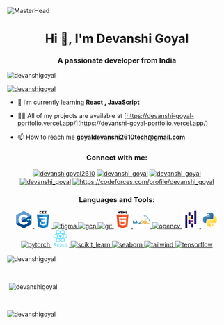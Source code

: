 ![MasterHead](https://miro.medium.com/v2/resize:fit:688/1*adMOPiCFjM7ypnbelVWzhw.png)

<h1 align="center">Hi 👋, I'm Devanshi Goyal</h1>
<h3 align="center">A passionate developer from India</h3>

<p align="left"> <img src="https://komarev.com/ghpvc/?username=devanshigoyal&label=Profile%20views&color=0e75b6&style=flat" alt="devanshigoyal" /> </p>

<p align="left"> <a href="https://github.com/ryo-ma/github-profile-trophy"><img src="https://github-profile-trophy.vercel.app/?username=devanshigoyal" alt="devanshigoyal" /></a> </p>

- 🌱 I’m currently learning **React , JavaScript**

- 👨‍💻 All of my projects are available at [https://devanshi-goyal-portfolio.vercel.app/](https://devanshi-goyal-portfolio.vercel.app/)

- 📫 How to reach me **goyaldevanshi2610tech@gmail.com**

<h3 align="center">Connect with me:</h3>
<p align="center">
<a href="https://linkedin.com/in/devanshigoyal2610" target="blank"><img align="center" src="https://raw.githubusercontent.com/rahuldkjain/github-profile-readme-generator/master/src/images/icons/Social/linked-in-alt.svg" alt="devanshigoyal2610" height="30" width="40" /></a>
<a href="https://www.codechef.com/users/devanshi_goyal" target="blank"><img align="center" src="https://cdn.jsdelivr.net/npm/simple-icons@3.1.0/icons/codechef.svg" alt="devanshi_goyal" height="30" width="40" /></a>
<a href="https://codeforces.com/profile/devanshi_goyal" target="blank"><img align="center" src="https://raw.githubusercontent.com/rahuldkjain/github-profile-readme-generator/master/src/images/icons/Social/codeforces.svg" alt="devanshi_goyal" height="30" width="40" /></a>
<a href="https://www.leetcode.com/devanshi_goyal" target="blank"><img align="center" src="https://raw.githubusercontent.com/rahuldkjain/github-profile-readme-generator/master/src/images/icons/Social/leet-code.svg" alt="devanshi_goyal" height="30" width="40" /></a>
<a href="https://auth.geeksforgeeks.org/user/https://codeforces.com/profile/devanshi_goyal" target="blank"><img align="center" src="https://raw.githubusercontent.com/rahuldkjain/github-profile-readme-generator/master/src/images/icons/Social/geeks-for-geeks.svg" alt="https://codeforces.com/profile/devanshi_goyal" height="30" width="40" /></a>
</p>

<h3 align="center">Languages and Tools:</h3>
<p align="center"> <a href="https://www.w3schools.com/cpp/" target="_blank" rel="noreferrer"> <img src="https://raw.githubusercontent.com/devicons/devicon/master/icons/cplusplus/cplusplus-original.svg" alt="cplusplus" width="40" height="40"/> </a> <a href="https://www.w3schools.com/css/" target="_blank" rel="noreferrer"> <img src="https://raw.githubusercontent.com/devicons/devicon/master/icons/css3/css3-original-wordmark.svg" alt="css3" width="40" height="40"/> </a> <a href="https://www.figma.com/" target="_blank" rel="noreferrer"> <img src="https://www.vectorlogo.zone/logos/figma/figma-icon.svg" alt="figma" width="40" height="40"/> </a> <a href="https://cloud.google.com" target="_blank" rel="noreferrer"> <img src="https://www.vectorlogo.zone/logos/google_cloud/google_cloud-icon.svg" alt="gcp" width="40" height="40"/> </a> <a href="https://git-scm.com/" target="_blank" rel="noreferrer"> <img src="https://www.vectorlogo.zone/logos/git-scm/git-scm-icon.svg" alt="git" width="40" height="40"/> </a> <a href="https://www.w3.org/html/" target="_blank" rel="noreferrer"> <img src="https://raw.githubusercontent.com/devicons/devicon/master/icons/html5/html5-original-wordmark.svg" alt="html5" width="40" height="40"/> </a> <a href="https://www.mysql.com/" target="_blank" rel="noreferrer"> <img src="https://raw.githubusercontent.com/devicons/devicon/master/icons/mysql/mysql-original-wordmark.svg" alt="mysql" width="40" height="40"/> </a> <a href="https://opencv.org/" target="_blank" rel="noreferrer"> <img src="https://www.vectorlogo.zone/logos/opencv/opencv-icon.svg" alt="opencv" width="40" height="40"/> </a> <a href="https://pandas.pydata.org/" target="_blank" rel="noreferrer"> <img src="https://raw.githubusercontent.com/devicons/devicon/2ae2a900d2f041da66e950e4d48052658d850630/icons/pandas/pandas-original.svg" alt="pandas" width="40" height="40"/> </a> <a href="https://www.python.org" target="_blank" rel="noreferrer"> <img src="https://raw.githubusercontent.com/devicons/devicon/master/icons/python/python-original.svg" alt="python" width="40" height="40"/> </a> <a href="https://pytorch.org/" target="_blank" rel="noreferrer"> <img src="https://www.vectorlogo.zone/logos/pytorch/pytorch-icon.svg" alt="pytorch" width="40" height="40"/> </a> <a href="https://reactjs.org/" target="_blank" rel="noreferrer"> <img src="https://raw.githubusercontent.com/devicons/devicon/master/icons/react/react-original-wordmark.svg" alt="react" width="40" height="40"/> </a> <a href="https://scikit-learn.org/" target="_blank" rel="noreferrer"> <img src="https://upload.wikimedia.org/wikipedia/commons/0/05/Scikit_learn_logo_small.svg" alt="scikit_learn" width="40" height="40"/> </a> <a href="https://seaborn.pydata.org/" target="_blank" rel="noreferrer"> <img src="https://seaborn.pydata.org/_images/logo-mark-lightbg.svg" alt="seaborn" width="40" height="40"/> </a> <a href="https://tailwindcss.com/" target="_blank" rel="noreferrer"> <img src="https://www.vectorlogo.zone/logos/tailwindcss/tailwindcss-icon.svg" alt="tailwind" width="40" height="40"/> </a> <a href="https://www.tensorflow.org" target="_blank" rel="noreferrer"> <img src="https://www.vectorlogo.zone/logos/tensorflow/tensorflow-icon.svg" alt="tensorflow" width="40" height="40"/> </a> </p>

<p><img align="center" src="https://github-readme-stats.vercel.app/api/top-langs?username=devanshigoyal&show_icons=true&locale=en&layout=compact" alt="devanshigoyal" /></p>
<br>

<p>&nbsp;<img align="center" src="https://github-readme-stats.vercel.app/api?username=devanshigoyal&show_icons=true&locale=en" alt="devanshigoyal" /></p>
<br>

<p><img align="center" src="https://github-readme-streak-stats.herokuapp.com/?user=devanshigoyal&" alt="devanshigoyal" /></p>


